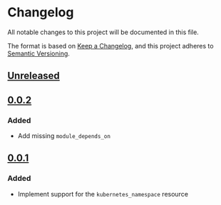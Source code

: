 # Changelog

All notable changes to this project will be documented in this file.

The format is based on [Keep a Changelog](https://keepachangelog.com/en/1.0.0/),
and this project adheres to [Semantic Versioning](https://semver.org/spec/v2.0.0.html).

## [Unreleased]

## [0.0.2]

### Added

- Add missing `module_depends_on`

## [0.0.1]

### Added

- Implement support for the `kubernetes_namespace` resource

<!-- markdown-link-check-disable -->

[unreleased]: https://github.com/mineiros-io/terraform-module-template/compare/v0.0.2...HEAD
[0.0.2]: https://github.com/mineiros-io/terraform-module-template/releases/tag/v0.0.2

<!-- markdown-link-check-disabled -->
[0.0.1]: https://github.com/mineiros-io/terraform-module-template/releases/tag/v0.0.1
